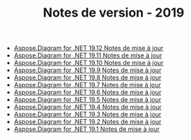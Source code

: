 ﻿---
title: Notes de version - 2019
type: docs
weight: 20
url: /fr/net/release-notes-2019/
---
- [Aspose.Diagram for .NET 19.12 Notes de mise à jour](/diagram/fr/net/aspose-diagram-for-net-19-12-release-notes/)
- [Aspose.Diagram for .NET 19.11 Notes de mise à jour](/diagram/fr/net/aspose-diagram-for-net-19-11-release-notes/)
- [Aspose.Diagram for .NET 19.10 Notes de mise à jour](/diagram/fr/net/aspose-diagram-for-net-19-10-release-notes/)
- [Aspose.Diagram for .NET 19.9 Notes de mise à jour](/diagram/fr/net/aspose-diagram-for-net-19-9-release-notes/)
- [Aspose.Diagram for .NET 19.8 Notes de mise à jour](/diagram/fr/net/aspose-diagram-for-net-19-8-release-notes/)
- [Aspose.Diagram for .NET 19.7 Notes de mise à jour](/diagram/fr/net/aspose-diagram-for-net-19-7-release-notes/)
- [Aspose.Diagram for .NET 19.6 Notes de mise à jour](/diagram/fr/net/aspose-diagram-for-net-19-6-release-notes/)
- [Aspose.Diagram for .NET 19.5 Notes de mise à jour](/diagram/fr/net/aspose-diagram-for-net-19-5-release-notes/)
- [Aspose.Diagram for .NET 19.4 Notes de mise à jour](/diagram/fr/net/aspose-diagram-for-net-19-4-release-notes/)
- [Aspose.Diagram for .NET 19.3 Notes de mise à jour](/diagram/fr/net/aspose-diagram-for-net-19-3-release-notes/)
- [Aspose.Diagram for .NET 19.2 Notes de mise à jour](/diagram/fr/net/aspose-diagram-for-net-19-2-release-notes/)
- [Aspose.Diagram for .NET 19.1 Notes de mise à jour](/diagram/fr/net/aspose-diagram-for-net-19-1-release-notes/)
